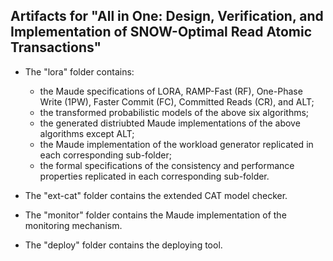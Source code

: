 ## Artifacts for "All in One: Design, Verification, and Implementation of SNOW-Optimal Read Atomic Transactions"

- The "lora" folder contains:
  - the Maude specifications of LORA, RAMP-Fast (RF), One-Phase Write (1PW), Faster Commit (FC), Committed Reads (CR), and ALT;
  - the transformed probabilistic models of the above six algorithms;
  - the generated distriubted Maude implementations of the above algorithms except ALT;
  - the Maude implementation of the workload generator replicated in each corresponding sub-folder;
  - the formal specifications of the consistency and performance properties replicated in each corresponding sub-folder.
 
- The "ext-cat" folder contains the extended CAT model checker.

- The "monitor" folder contains the Maude implementation of the monitoring mechanism.

- The "deploy" folder contains the deploying tool.


